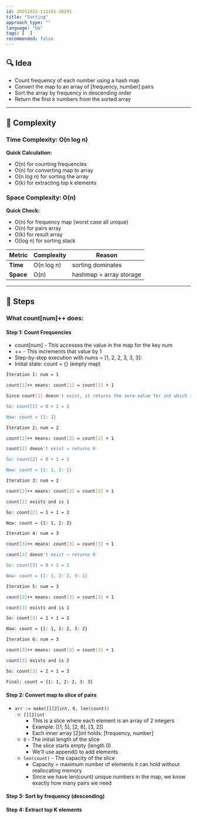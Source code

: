 ```yaml
---
id: 20251022-111101-28291
title: "Sorting"
approach_type: ""
language: "Go"
tags: [  ]
recommended: false
---
```


## 🔍 Idea
* Count frequency of each number using a hash map
* Convert the map to an array of [frequency, number] pairs  
* Sort the array by frequency in descending order
* Return the first k numbers from the sorted array

---
## 🧮 Complexity

### Time Complexity: O(n log n)
**Quick Calculation:**
- O(n) for counting frequencies
- O(n) for converting map to array
- O(n log n) for sorting the array
- O(k) for extracting top k elements

### Space Complexity: O(n)
**Quick Check:**
- O(n) for frequency map (worst case all unique)
- O(n) for pairs array
- O(k) for result array
- O(log n) for sorting stack

| Metric  |  Complexity | Reason |
|---------|-------------|--------|
| **Time**  | O(n log n) | sorting dominates |
| **Space** | O(n) | hashmap + array storage |

---

## 🧩 Steps

### What count[num]++ does:
#### Step 1: Count Frequencies
* count[num] - This accesses the value in the map for the key num
* ++ - This increments that value by 1
* Step-by-step execution with nums = [1, 2, 2, 3, 3, 3]:
* Initial state: count = {} (empty map)
```bash 
Iteration 1: num = 1

count[1]++ means: count[1] = count[1] + 1

Since count[1] doesn't exist, it returns the zero value for int which is 0

So: count[1] = 0 + 1 = 1

Now: count = {1: 1}
```
```bash 
Iteration 2: num = 2

count[2]++ means: count[2] = count[2] + 1

count[2] doesn't exist → returns 0

So: count[2] = 0 + 1 = 1

Now: count = {1: 1, 2: 1}
```
```bash 
Iteration 3: num = 2

count[2]++ means: count[2] = count[2] + 1

count[2] exists and is 1

So: count[2] = 1 + 1 = 2

Now: count = {1: 1, 2: 2}
```
```bash 
Iteration 4: num = 3

count[3]++ means: count[3] = count[3] + 1

count[3] doesn't exist → returns 0

So: count[3] = 0 + 1 = 1

Now: count = {1: 1, 2: 2, 3: 1}
```
```bash 
Iteration 5: num = 3

count[3]++ means: count[3] = count[3] + 1

count[3] exists and is 1

So: count[3] = 1 + 1 = 2

Now: count = {1: 1, 2: 2, 3: 2}
```
```bash 
Iteration 6: num = 3

count[3]++ means: count[3] = count[3] + 1

count[3] exists and is 2

So: count[3] = 2 + 1 = 3

Final: count = {1: 1, 2: 2, 3: 3}
```

#### Step 2: Convert map to slice of pairs 
* `arr := make([][2]int, 0, len(count))`
    * `[][2]int`
        * This is a slice where each element is an array of 2 integers
        * Example: [[1, 5], [2, 8], [3, 2]]
        * Each inner array [2]int holds: [frequency, number]
    * `0` - The initial length of the slice
        * The slice starts empty (length 0)
        * We'll use append() to add elements
    * `len(count)` - The capacity of the slice
        * Capacity = maximum number of elements it can hold without reallocating memory
        * Since we have len(count) unique numbers in the map, we know exactly how many pairs we need
    
#### Step 3: Sort by frequency (descending)
#### Step 4: Extract top K elements